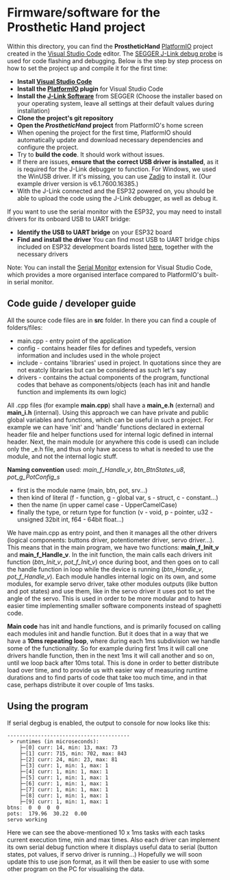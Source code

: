 # Firmware/software for the Prosthetic Hand project

Within this directory, you can find the **ProstheticHand** [PlatformIO](https://platformio.org/) project created in the [Visual Studio Code](https://code.visualstudio.com/download) editor. The [SEGGER J-Link debug probe](https://www.segger.com/products/debug-probes/j-link/) is used for code flashing and debugging. Below is the step by step process on how to set the project up and compile it for the first time:
 - __Install [Visual Studio Code](https://code.visualstudio.com/download)__
 - __Install the [PlatformIO](https://platformio.org/install/ide?install=vscode) plugin__ for Visual Studio Code
 - __Install the [J-Link Software](https://www.segger.com/downloads/jlink/)__ from SEGGER (Choose the installer based on your operating system, leave all settings at their default values during installation)
 - __Clone the project's git repository__
 - __Open the _ProstheticHand_ project__ from PlatformIO's home screen
 - When opening the project for the first time, PlatformIO should automatically update and download necessary dependencies and configure the project.
 - Try to __build the code__. It should work without issues.
 - If there are issues, __ensure that the correct USB driver is installed__, as it is required for the J-Link debugger to function.
  For Windows, we used the WinUSB driver. If it's missing, you can use [Zadig](https://zadig.akeo.ie/) to install it. (Our example driver version is v6.1.7600.16385.)
 - With the J-Link connected and the ESP32 powered on, you should be able to upload the code using the J-Link debugger, as well as debug it.

If you want to use the serial monitor with the ESP32, you may need to install drivers for its onboard USB to UART bridge:
 - __Identify the USB to UART bridge__ on your ESP32 board
 - __Find and install the driver__
 You can find most USB to UART bridge chips included on ESP32 development boards listed [here](http://esp32.net/usb-uart/), together with the necessary drivers
 
 Note: You can install the [Serial Monitor](https://marketplace.visualstudio.com/items?itemName=ms-vscode.vscode-serial-monitor) extension for Visual Studio Code, which provides a more organised interface compared to PlatformIO's built-in serial monitor.


## Code guide / developer guide

All the source code files are in **src** folder. In there you can find a couple of folders/files:
 - main.cpp - entry point of the application
 - config - contains header files for defines and typedefs, version information and includes used in the whole project 
 - include - contains 'libraries' used in project. In quotations since they are not exatcly libraries but can be considered as such let's say
 - drivers - contains the actual components of the program, functional codes that behave as components/objects (each has init and handle function and implements its own logic)

All .cpp files (for example **main.cpp**) shall have a **main_e.h** (external) and **main_i.h** (internal). Using this approach we can have private and public global variables and functions, which can be useful in such a project. For example we can have 'init' and 'handle' functions declared in external header file and helper functions used for internal logic defined in internal header. Next, the main module (or anywhere this code is used) can include only the _e.h file, and thus only have access to what is needed to use the module, and not the internal logic stuff.

**Naming convention** used: *main_f_Handle_v*, *btn_BtnStates_u8*, *pot_g_PotConfig_s*
 - first is the module name (main, btn, pot, srv...)
 - then kind of literal (f - function, g - global var, s - struct, c - constant...)
 - then the name (in upper camel case - UpperCamelCase)
 - finally the type, or return type for function (v - void, p - pointer, u32 - unsigned 32bit int, f64 - 64bit float...)

We have main.cpp as entry point, and then it manages all the other drivers (logical components: buttons driver, potentiometer driver, servo driver...). This means that in the main program, we have two functions: **main_f_Init_v** and **main_f_Handle_v**. In the init function, the main calls each drivers init function (*btn_Init_v*, *pot_f_Init_v*) once during boot, and then goes on to call the handle function in loop while the device is running (*btn_Handle_v*, *pot_f_Handle_v*). Each module handles internal logic on its own, and some modules, for example servo driver, take other modules outputs (like button and pot states) and use them, like in the servo driver it uses pot to set the angle of the servo. This is used in order to be more modular and to have easier time implementing smaller software components instead of spaghetti code.

**Main code** has init and handle functions, and is primarily focused on calling each modules init and handle function. But it does that in a way that we have a **10ms repeating loop**, where during each 1ms subdivision we handle some of the functionality. So for example during first 1ms it will call one drivers handle function, then in the next 1ms it will call another and so on, until we loop back after 10ms total. This is done in order to better distribute load over time, and to provide us with easier way of measuring runtime durations and to find parts of code that take too much time, and in that case, perhaps distribute it over couple of 1ms tasks.


## Using the program

If serial degbug is enabled, the output to console for now looks like this:
```
----------------------------------------
 > runtimes (in microseconds):
    ├─[0] curr: 14, min: 13, max: 73
    ├─[1] curr: 715, min: 702, max: 843
    ├─[2] curr: 24, min: 23, max: 81
    ├─[3] curr: 1, min: 1, max: 1
    ├─[4] curr: 1, min: 1, max: 1
    ├─[5] curr: 1, min: 1, max: 1
    ├─[6] curr: 1, min: 1, max: 1
    ├─[7] curr: 1, min: 1, max: 1
    ├─[8] curr: 1, min: 1, max: 1
    ├─[9] curr: 1, min: 1, max: 1
btns:  0  0  0  0
pots:  179.96  30.22  0.00
servo working
```
Here we can see the above-mentioned 10 x 1ms tasks with each tasks current execution time, min and max times. Also each driver can implement its own serial debug function where it displays useful data to serial (button states, pot values, if servo driver is running...)
Hopefully we will soon update this to use json format, as it will then be easier to use with some other program on the PC for visualising the data.
